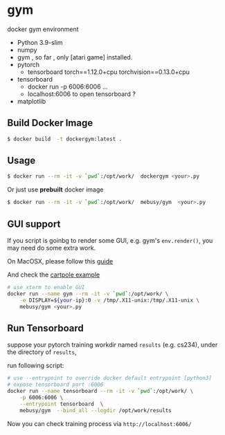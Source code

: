 # gym

docker gym environment

- Python 3.9-slim
- numpy
- gym , so far , only [atari game] installed.
- pytorch
    - tensorboard torch==1.12.0+cpu torchvision==0.13.0+cpu 
- tensorboard
  - docker run -p 6006:6006 ...
  - localhost:6006 to open tensorboard ?
- matplotlib


## Build Docker Image

```bash
$ docker build  -t dockergym:latest .
```

## Usage

```bash
$ docker run --rm -it -v `pwd`:/opt/work/  dockergym <your>.py
```

Or just use **prebuilt** docker image

```bash
$ docker run --rm -it -v `pwd`:/opt/work/  mebusy/gym  <your>.py
```

## GUI support

If you script is goinbg to render some GUI, e.g. gym's `env.render()`, you may need do some extra work.

On MacOSX, please follow this [guide](https://github.com/mebusy/notes/blob/master/dev_notes/docker_mac_gui_app.md)

And check the [cartpole example](./test/cartpole.py)

```bash
# use xterm to enable GUI
docker run --name gym --rm -it -v `pwd`:/opt/work/ \
    -e DISPLAY=${your-ip}:0 -v /tmp/.X11-unix:/tmp/.X11-unix \
    mebusy/gym <your>.py
```

## Run Tensorboard

suppose your pytorch training workdir named `results` (e.g. cs234), under the directory of `results`, 

run following script:

```bash
# use --entrypoint to override docker default entrypoint [python3]
# expose tensorboard port :6006
docker run --name tensorboard --rm -it -v `pwd`:/opt/work/ \
    -p 6006:6006 \
    --entrypoint tensorboard  \
    mebusy/gym  --bind_all --logdir /opt/work/results
```
 
Now you can check training process via `http://localhost:6006/`




